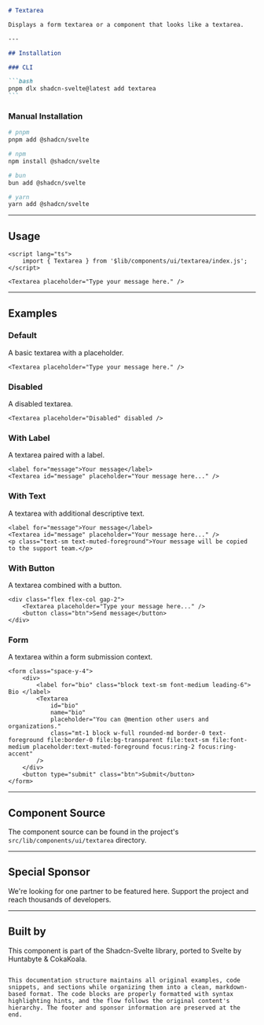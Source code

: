 ````markdown
# Textarea

Displays a form textarea or a component that looks like a textarea.

---

## Installation

### CLI

```bash
pnpm dlx shadcn-svelte@latest add textarea
```
````

### Manual Installation

```bash
# pnpm
pnpm add @shadcn/svelte

# npm
npm install @shadcn/svelte

# bun
bun add @shadcn/svelte

# yarn
yarn add @shadcn/svelte
```

---

## Usage

```svelte
<script lang="ts">
	import { Textarea } from '$lib/components/ui/textarea/index.js';
</script>

<Textarea placeholder="Type your message here." />
```

---

## Examples

### Default

A basic textarea with a placeholder.

```svelte
<Textarea placeholder="Type your message here." />
```

### Disabled

A disabled textarea.

```svelte
<Textarea placeholder="Disabled" disabled />
```

### With Label

A textarea paired with a label.

```svelte
<label for="message">Your message</label>
<Textarea id="message" placeholder="Your message here..." />
```

### With Text

A textarea with additional descriptive text.

```svelte
<label for="message">Your message</label>
<Textarea id="message" placeholder="Your message here..." />
<p class="text-sm text-muted-foreground">Your message will be copied to the support team.</p>
```

### With Button

A textarea combined with a button.

```svelte
<div class="flex flex-col gap-2">
	<Textarea placeholder="Type your message here..." />
	<button class="btn">Send message</button>
</div>
```

### Form

A textarea within a form submission context.

```svelte
<form class="space-y-4">
	<div>
		<label for="bio" class="block text-sm font-medium leading-6"> Bio </label>
		<Textarea
			id="bio"
			name="bio"
			placeholder="You can @mention other users and organizations."
			class="mt-1 block w-full rounded-md border-0 text-foreground file:border-0 file:bg-transparent file:text-sm file:font-medium placeholder:text-muted-foreground focus:ring-2 focus:ring-accent"
		/>
	</div>
	<button type="submit" class="btn">Submit</button>
</form>
```

---

## Component Source

The component source can be found in the project's `src/lib/components/ui/textarea` directory.

---

## Special Sponsor

We're looking for one partner to be featured here. Support the project and reach thousands of developers.

---

## Built by

This component is part of the Shadcn-Svelte library, ported to Svelte by Huntabyte & CokaKoala.

```

This documentation structure maintains all original examples, code snippets, and sections while organizing them into a clean, markdown-based format. The code blocks are properly formatted with syntax highlighting hints, and the flow follows the original content's hierarchy. The footer and sponsor information are preserved at the end.
```
